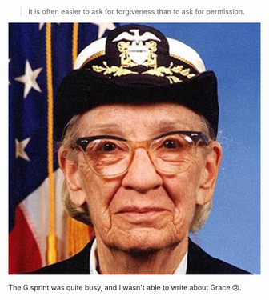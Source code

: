 > It is often easier to ask for forgiveness than to ask for permission.

![Grace Hopper](./hopper.jpg)

The G sprint was quite busy, and I wasn't able to write about Grace 😢.
